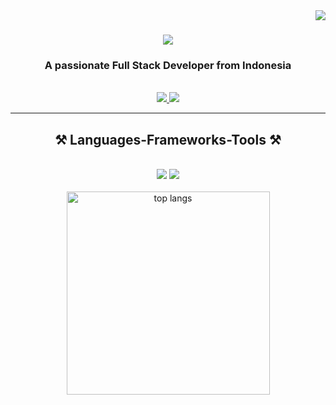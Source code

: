 <img align="right" src="https://visitor-badge.laobi.icu/badge?page_id=Yuchnan.Yuchnan" />

<h1 align="center">
    <img src="https://readme-typing-svg.herokuapp.com/?font=Righteous&size=35&center=true&vCenter=true&width=500&height=70&duration=4000&lines=Hi+There!+👋;+I'm+Ramandhanu+Yuchnan!;" />
</h1>

<h3 align="center">A passionate Full Stack Developer from Indonesia</h3>

<br/>
 
<div align="center"> 
  <a href="mailto:ramandhanuyuchnan@gmail.com">
    <img src="https://img.shields.io/badge/Gmail-333333?style=for-the-badge&logo=gmail&logoColor=red" />
  </a>
  <a href="https://www.linkedin.com/in/ramandhanu-yuchnan-utomo/" target="_blank">
    <img src="https://img.shields.io/badge/LinkedIn-0077B5?style=for-the-badge&logo=linkedin&logoColor=white" target="_blank" />
  </a>
<!--   <a href="https://github.com/Yuchnan" target="_blank">
     <img src="https://img.shields.io/badge/Portfolio-FF5722?style=for-the-badge&logo=todoist&logoColor=white" target="_blank" /> <!-- sqlite, safari, google-chrome are other good icon options
  </a> -->
</div>

 <hr/>
 
<h2 align="center">⚒️ Languages-Frameworks-Tools ⚒️</h2>
<br/>
<div align="center">
    <img src="https://skillicons.dev/icons?i=react,bootstrap,html,css,vscode,github,git,tailwind,prisma,postman" />
    <img src="https://skillicons.dev/icons?i=nodejs,python,javascript,express,php,mongodb,mysql,flask,vite" /><br>
</div>

<br/>
<!-- <hr/>

<h2 align="center">⚡ Stats ⚡</h2>
<br> -->
<div align=center>
<!--   <img width=390 src="https://github-readme-streak-stats-salesp07.vercel.app/?user=Yuchnan&count_private=true&theme=react&border_radius=10" alt="streak stats"/>
  <img width=390 src="https://github-readme-stats-salesp07.vercel.app/api?username=Yuchnan&count_private=true&show_icons=true&theme=react&rank_icon=github&border_radius=10" alt="readme stats" />
  <br/> -->
  <img width=325 align="center" src="https://github-readme-stats-salesp07.vercel.app/api/top-langs/?username=Yuchnan&hide=HTML&langs_count=8&layout=compact&theme=react&border_radius=10&size_weight=0.5&count_weight=0.5&exclude_repo=github-readme-stats" alt="top langs" />
</div>

<br/>
